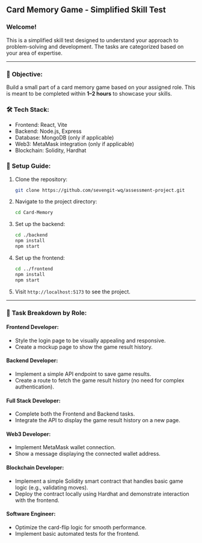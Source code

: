 
## Card Memory Game - Simplified Skill Test

### Welcome!
This is a simplified skill test designed to understand your approach to problem-solving and development. 
The tasks are categorized based on your area of expertise.

---

### 🎯 **Objective:**
Build a small part of a card memory game based on your assigned role. This is meant to be completed within **1–2 hours** to showcase your skills.

### 🛠️ **Tech Stack:**
- Frontend: React, Vite
- Backend: Node.js, Express
- Database: MongoDB (only if applicable)
- Web3: MetaMask integration (only if applicable)
- Blockchain: Solidity, Hardhat

### 🚀 **Setup Guide:**
1. Clone the repository:
   ```bash
   git clone https://github.com/sevengit-wq/assessment-project.git
   ```
2. Navigate to the project directory:
   ```bash
   cd Card-Memory
   ```
3. Set up the backend:
   ```bash
   cd ./backend
   npm install
   npm start
   ```
4. Set up the frontend:
   ```bash
   cd ../frontend
   npm install
   npm start
   ```
5. Visit `http://localhost:5173` to see the project.

---

### 🧩 **Task Breakdown by Role:**

#### **Frontend Developer:**
- Style the login page to be visually appealing and responsive.
- Create a mockup page to show the game result history.

#### **Backend Developer:**
- Implement a simple API endpoint to save game results.
- Create a route to fetch the game result history (no need for complex authentication).

#### **Full Stack Developer:**
- Complete both the Frontend and Backend tasks.
- Integrate the API to display the game result history on a new page.

#### **Web3 Developer:**
- Implement MetaMask wallet connection.
- Show a message displaying the connected wallet address.

#### **Blockchain Developer:**
- Implement a simple Solidity smart contract that handles basic game logic (e.g., validating moves).
- Deploy the contract locally using Hardhat and demonstrate interaction with the frontend.

#### **Software Engineer:**
- Optimize the card-flip logic for smooth performance.
- Implement basic automated tests for the frontend.
